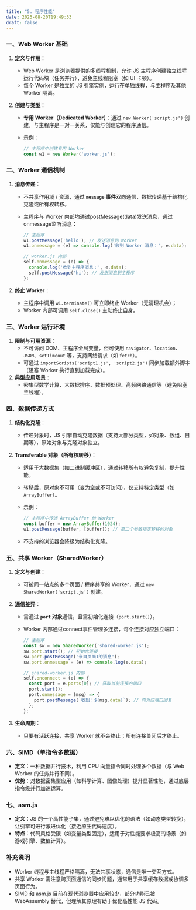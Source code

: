```yaml
---
title: "5. 程序性能"
date: 2025-08-20T19:49:53
draft: false
---
```


### 一、Web Worker 基础

1. **定义与作用**：

   - Web Worker 是浏览器提供的多线程机制，允许 JS 主程序创建独立线程运行代码块（任务并行），避免主线程阻塞（如 UI 卡顿）。
   - 每个 Worker 是独立的 JS 引擎实例，运行在单独线程，与主程序及其他 Worker 隔离。

2. **创建与类型**：

   - **专用 Worker（Dedicated Worker）**：通过 `new Worker('script.js')` 创建，与主程序是一对一关系，仅能与创建它的程序通信。

   - 示例：

     ```js
     // 主程序中创建专用 Worker
     const w1 = new Worker('worker.js');
     ```

### 二、Worker 通信机制

1. **消息传递**：

   - 不共享作用域 / 资源，通过 **`message` 事件**双向通信，数据传递基于结构化克隆或所有权转移。

   - 主程序与 Worker 内部均通过postMessage(data)发送消息，通过onmessage监听消息：

     ```js
     // 主程序
     w1.postMessage('hello'); // 发送消息到 Worker
     w1.onmessage = (e) => console.log('收到 Worker 消息：', e.data);
     
     // worker.js 内部
     self.onmessage = (e) => {
       console.log('收到主程序消息：', e.data);
       self.postMessage('hi'); // 发送消息到主程序
     };
     ```

2. **终止 Worker**：

   - 主程序中调用 `w1.terminate()` 可立即终止 Worker（无清理机会）；
   - Worker 内部可调用 `self.close()` 主动终止自身。

### 三、Worker 运行环境

1. **限制与可用资源**：
   - 不可访问 DOM、主程序全局变量，但可使用 `navigator`、`location`、`JSON`、`setTimeout` 等，支持网络请求（如 `fetch`）。
   - 可通过 `importScripts('script1.js', 'script2.js')` 同步加载额外脚本（阻塞 Worker 执行直到加载完成）。
2. **典型应用场景**：
   - 密集型数学计算、大数据排序、数据预处理、高频网络通信等（避免阻塞主线程）。

### 四、数据传递方式

1. **结构化克隆**：

   - 传递对象时，JS 引擎自动克隆数据（支持大部分类型，如对象、数组、日期等），原始对象与克隆对象独立。

2. **Transferable 对象（所有权转移）**：

   - 适用于大数据集（如二进制缓冲区），通过转移所有权避免复制，提升性能。

   - 转移后，原对象不可用（变为空或不可访问），仅支持特定类型（如 `ArrayBuffer`）。

   - 示例：

     ```js
     // 主程序中传递 ArrayBuffer 给 Worker
     const buffer = new ArrayBuffer(1024);
     w1.postMessage(buffer, [buffer]); // 第二个参数指定转移的对象
     ```

   - 不支持的浏览器会降级为结构化克隆。

### 五、共享 Worker（SharedWorker）

1. **定义与创建**：

   - 可被同一站点的多个页面 / 程序共享的 Worker，通过 `new SharedWorker('script.js')` 创建。

2. **通信差异**：

   - 需通过 **`port` 对象**通信，且需初始化连接（`port.start()`）。

   - Worker 内部通过connect事件管理多连接，每个连接对应独立端口：

     ```js
     // 主程序
     const sw = new SharedWorker('shared-worker.js');
     sw.port.start(); // 初始化连接
     sw.port.postMessage('来自页面1的消息');
     sw.port.onmessage = (e) => console.log(e.data);
     
     // shared-worker.js 内部
     self.onconnect = (e) => {
       const port = e.ports[0]; // 获取当前连接的端口
       port.start();
       port.onmessage = (msg) => {
         port.postMessage(`收到：${msg.data}`); // 向对应端口回复
       };
     };
     ```

3. **生命周期**：

   - 只要有活跃连接，共享 Worker 就不会终止；所有连接关闭后才终止。

### 六、SIMD（单指令多数据）

- **定义**：一种数据并行技术，利用 CPU 向量指令同时处理多个数据（与 Web Worker 的任务并行不同）。
- **优势**：对数据密集型应用（如科学计算、图像处理）提升显著性能，通过底层指令级并行加速运算。

### 七、asm.js

- **定义**：JS 的一个高性能子集，通过避免难以优化的语法（如动态类型转换），让引擎可进行激进优化（接近原生代码速度）。
- **特点**：代码风格受限（如变量类型固定），适用于对性能要求极高的场景（如游戏引擎、数值计算）。

### 补充说明

- Worker 线程与主线程严格隔离，无法共享状态，通信是唯一交互方式。
- 共享 Worker 需注意跨页面通信的同步问题，通常用于共享缓存数据或协调多页面行为。
- SIMD 和 asm.js 目前在现代浏览器中应用较少，部分功能已被 WebAssembly 替代，但理解其原理有助于优化高性能 JS 代码。